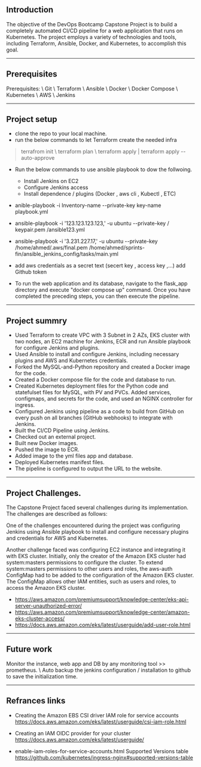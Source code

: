 ## Introduction

The objective of the DevOps Bootcamp Capstone Project is to build a completely automated CI/CD pipeline for a web application that runs on Kubernetes. The project employs a variety of technologies and tools, including Terraform, Ansible, Docker, and Kubernetes, to accomplish this goal.



---------------------------------------------------------------------------------------------
## Prerequisites

Prerequisites:
\\
 Git
\\
Terraform
\\
Ansible
\\
Docker
\\
Docker Compose
\\
Kubernetes
\\
AWS
\\
Jenkins

-----------------------------------------------------------------------------------------------

## Project setup

- clone the repo to your local machine.
- run the below commands to let Terraform create the needed infra

> terrafrom init 
\\
> terraform plan
\\ 
> terraform apply | terraform apply --auto-approve 

- Run the below commands to use ansible playbook to dow the follwoing.

    - Install Jenkins on EC2
    - Configure Jenkins access
    - Install dependence / plugins (Docker , aws cli , Kubectl , ETC)

 - anible-playbook -i Inventory-name --private-key key-name playbook.yml
 - ansible-playbook -i '123.123.123.123,' -u ubuntu --private-key / keypair.pem /ansible123.yml

 - ansible-playbook -i '3.231.227.17,' -u ubuntu --private-key /home/ahmed/.aws/final.pem /home/ahmed/sprints-fin/ansible_jenkins_config/tasks/main.yml

 - add aws credentials as a secret text (secert key , access key ,...)
add Github token

- To run the web application and its database, navigate to the flask_app directory and execute "docker compose up" command. Once you have completed the preceding steps, you can then execute the pipeline.

------------------------------------------------------------
## Project summry

- Used Terraform to create VPC with 3 Subnet in 2 AZs, EKS cluster with two nodes, an EC2 machine for Jenkins, ECR and run Ansible playbook for configure Jenkins and plugins.
- Used Ansible to install and configure Jenkins, including necessary plugins and AWS and Kubernetes credentials.
- Forked the MySQL-and-Python repository and created a Docker image for the code.
- Created a Docker compose file for the code and database to run.
- Created Kubernetes deployment files for the Python code and statefulset files for MySQL, with PV and PVCs. Added services, configmaps, and secrets for the code, and used an NGINX controller for ingress.
- Configured Jenkins using pipeline as a code to build from GitHub on every push on all branches (GitHub webhooks) to integrate with Jenkins.
- Built the CI/CD Pipeline using Jenkins.
- Checked out an external project.
- Built new Docker images.
- Pushed the image to ECR.
- Added image to the yml files app and database.
- Deployed Kubernetes manifest files.
- The pipeline is configured to output the URL to the website.
-------------------------------------------------------------------------------------------
## Project Challenges. 

The Capstone Project faced several challenges during its implementation. The challenges are described as follows:

One of the challenges encountered during the project was configuring Jenkins using Ansible playbook to install and configure necessary plugins and credentials for AWS and Kubernetes.

Another challenge faced was configuring EC2 instance and integrating it with EKS cluster. Initially, only the creator of the Amazon EKS cluster had system:masters permissions to configure the cluster. To extend system:masters permissions to other users and roles, the aws-auth ConfigMap had to be added to the configuration of the Amazon EKS cluster. The ConfigMap allows other IAM entities, such as users and roles, to access the Amazon EKS cluster.

- https://aws.amazon.com/premiumsupport/knowledge-center/eks-api-server-unauthorized-error/
- https://aws.amazon.com/premiumsupport/knowledge-center/amazon-eks-cluster-access/
- https://docs.aws.amazon.com/eks/latest/userguide/add-user-role.html
----------------------------------------------------------
## Future work 
Monitor the instance, web app and DB by any monitoring tool >> prometheus. 
\\ 
Auto backup the jenkins configuration / installation to github to save the initialization time.

------------------------------------------------------------------------------------
## Refrances links

- Creating the Amazon EBS CSI driver IAM role for service accounts https://docs.aws.amazon.com/eks/latest/userguide/csi-iam-role.html

- Creating an IAM OIDC provider for your cluster https://docs.aws.amazon.com/eks/latest/userguide/

- enable-iam-roles-for-service-accounts.html
Supported Versions table https://github.com/kubernetes/ingress-nginx#supported-versions-table